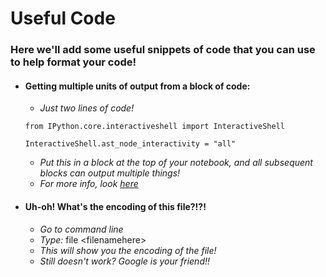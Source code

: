 # Useful Code
### Here we'll add some useful snippets of code that you can use to help format your code!

* #### Getting multiple units of output from a block of code:
	- *Just two lines of code!*

    ```
    from IPython.core.interactiveshell import InteractiveShell

    InteractiveShell.ast_node_interactivity = "all"
    ```

	- *Put this in a block at the top of your notebook, and all subsequent blocks can output multiple things!*
	- *For more info, look [here](https://stackoverflow.com/questions/34398054/ipython-notebook-cell-multiple-outputs)*

* #### Uh-oh! What's the encoding of this file?!?!
	- *Go to command line*
	- *Type:* file \<filenamehere\>
	- *This will show you the encoding of the file!*
	- *Still doesn't work? Google is your friend!!*
